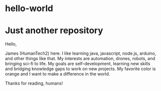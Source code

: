 # hello-world
Just another repository
=======================

Hello,

James (HumanTech2) here. I like learning java, javascript, node.js, arduino, and other things like that.
My interests are automation, drones, robots, and bringing sci-fi to life.
My goals are self-development, learning new skills and bridging knowledge gaps to work on new projects.
My favorite color is orange and I want to make a difference in the world. 

Thanks for reading, humans!
